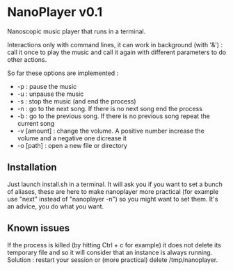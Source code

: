 # NanoPlayer v0.1
 
 Nanoscopic music player that runs in a terminal.
 
 Interactions only with command lines, it can work in background (with '&') : call it once to play the music and call it again with different parameters to do other actions.

 So far these options are implemented :
  * -p : pause the music
  * -u : unpause the music
  * -s : stop the music (and end the process)
  * -n : go to the next song. If there is no next song end the process
  * -b : go to the previous song. If there is no previous song repeat the current song
  * -v [amount] : change the volume. A positive number increase the volume and a negative one dicrease it
  * -o [path] : open a new file or directory
 
## Installation
Just launch install.sh in a terminal. It will ask you if you want to set a bunch of aliases, these are here to make nanoplayer more practical (for example use "next" instead of "nanoplayer -n") so you might want to set them. It's an advice, you do what you want.

## Known issues
 
  If the process is killed (by hitting Ctrl + c for example) it does not delete its temporary file and so it will consider that an instance is always running. Solution : restart your session or (more practical) delete /tmp/nanoplayer.
 
